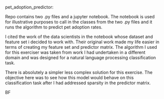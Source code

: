 pet_adoption_predictor:
 
Repo contains two .py files and a jupyter notebook. The notebook is used for illustrative purposes to call in the classes from the two .py files and it runs the
algorithm to predict pet adoption rates. 

I cited the work of the data scientists in the notebook whose dataset and feature set i decided to work with. Their original work made my life easier in terms of creating my feature set and predictor matrix. The algorithm I used for this exerciser was taken from work I had undertaken in a different domain and was designed for a natural language processing classification task.    

There is absolutely a simpler less complex solution for this exercise. The objective here was to see how this model would behave on this classification task after I
had addressed sparsity in the predictor matrix.

BF
  
